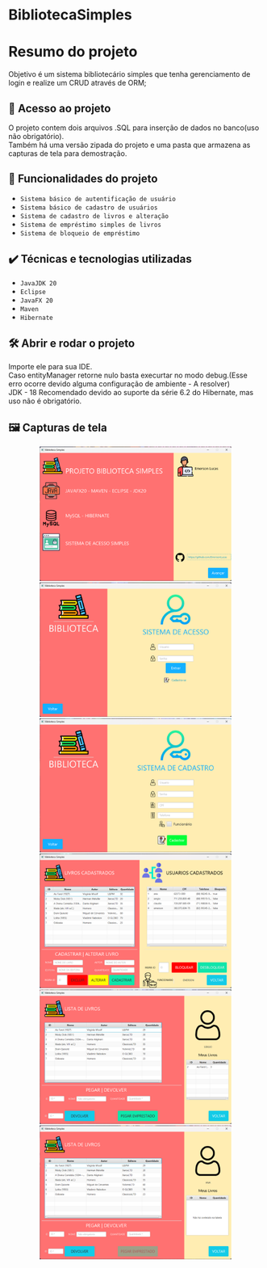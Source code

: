 # BibliotecaSimples

# Resumo do projeto
Objetivo é um sistema bibliotecário simples que tenha gerenciamento de login e realize um CRUD através de ORM;

## 📁 Acesso ao projeto
O projeto contem dois arquivos .SQL para inserção de dados no banco(uso não obrigatório).<br/>
Também há uma versão zipada do projeto e uma pasta que armazena as capturas de tela para demostração.
## 🔨 Funcionalidades do projeto
- `Sistema básico de autentificação de usuário`
- `Sistema básico de cadastro de usuários`
- `Sistema de cadastro de livros e alteração`
- `Sistema de empréstimo simples de livros`
- `Sistema de bloqueio de empréstimo `

## ✔️ Técnicas e tecnologias utilizadas

- ``JavaJDK 20``
- ``Eclipse``
- ``JavaFX 20``
- ``Maven``
- ``Hibernate``

## 🛠️ Abrir e rodar o projeto
Importe ele para sua IDE.<br/>
Caso entityManager retorne nulo basta execurtar no modo debug.(Esse erro ocorre devido alguma configuração de ambiente - A resolver) <br/>
JDK - 18 Recomendado devido ao suporte da série 6.2 do Hibernate, mas uso não é obrigatório.

## 🖼️ Capturas de tela
<p align="center">
  <img src= https://github.com/EmersonLucas/BibliotecaSimples/blob/main/screenshots/Captura%20de%20tela%202023-06-05%20192731.png  width="380" >
  <img src= https://github.com/EmersonLucas/BibliotecaSimples/blob/main/screenshots/Captura%20de%20tela%202023-06-05%20192751.png width="380" >
  <img src= https://github.com/EmersonLucas/BibliotecaSimples/blob/main/screenshots/Captura%20de%20tela%202023-06-05%20192809.png  width="380" >
  <img src= https://github.com/EmersonLucas/BibliotecaSimples/blob/main/screenshots/Captura%20de%20tela%202023-06-05%20192832.png width="380" >
  <img src= https://github.com/EmersonLucas/BibliotecaSimples/blob/main/screenshots/Captura%20de%20tela%202023-06-05%20192931.png  width="380" >
  <img src= https://github.com/EmersonLucas/BibliotecaSimples/blob/main/screenshots/Captura%20de%20tela%202023-06-05%20193000.png width="380" >
</p>
